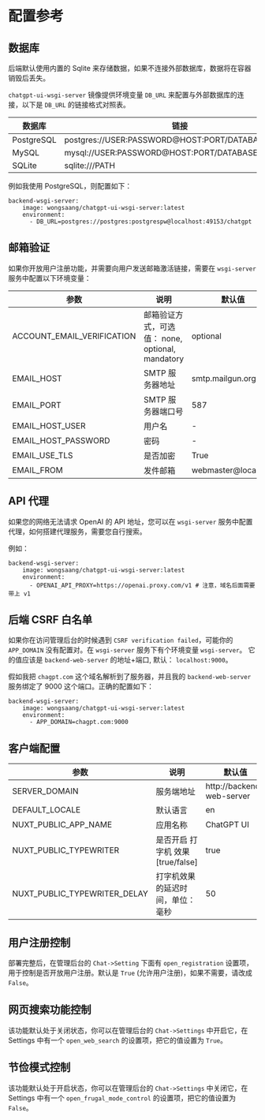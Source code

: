 # 配置参考

## 数据库

后端默认使用内置的 Sqlite 来存储数据，如果不连接外部数据库，数据将在容器销毁后丢失。

`chatgpt-ui-wsgi-server` 镜像提供环境变量 `DB_URL` 来配置与外部数据库的连接，以下是 `DB_URL` 的链接格式对照表。

| 数据库                | 链接                                             |
|----------------------|--------------------------------------------------|
| PostgreSQL           | postgres://USER:PASSWORD@HOST:PORT/DATABASE_NAME |
| MySQL                | mysql://USER:PASSWORD@HOST:PORT/DATABASE_NAME    |
| SQLite               | sqlite:///PATH                                   |

例如我使用 PostgreSQL，则配置如下：

```
backend-wsgi-server:
    image: wongsaang/chatgpt-ui-wsgi-server:latest
    environment:
      - DB_URL=postgres://postgres:postgrespw@localhost:49153/chatgpt
```

## 邮箱验证

如果你开放用户注册功能，并需要向用户发送邮箱激活链接，需要在 `wsgi-server` 服务中配置以下环境变量：

| 参数                  | 说明                                             | 默认值 |
|----------------------|--------------------------------------------------|-----|
| ACCOUNT_EMAIL_VERIFICATION | 邮箱验证方式，可选值： none, optional, mandatory | optional |
| EMAIL_HOST                 | SMTP 服务器地址    |  smtp.mailgun.org    |
| EMAIL_PORT                 | SMTP 服务器端口号  |   587       |
| EMAIL_HOST_USER            | 用户名             |    -         |
| EMAIL_HOST_PASSWORD        | 密码              |     -     |
| EMAIL_USE_TLS              | 是否加密           |   True       |
| EMAIL_FROM                 | 发件邮箱            |     webmaster@localhost  |

## API 代理

如果您的网络无法请求 OpenAI 的 API 地址，您可以在 `wsgi-server` 服务中配置代理，如何搭建代理服务，需要您自行搜索。

例如：

```
backend-wsgi-server:
    image: wongsaang/chatgpt-ui-wsgi-server:latest
    environment:
      - OPENAI_API_PROXY=https://openai.proxy.com/v1 # 注意，域名后面需要带上 v1
```

## 后端 CSRF 白名单

如果你在访问管理后台的时候遇到 `CSRF verification failed`，可能你的 `APP_DOMAIN` 没有配置对。在 `wsgi-server` 服务下有个环境变量 `wsgi-server`。 它的值应该是 `backend-web-server` 的地址+端口, 默认： `localhost:9000`。

假如我把 `chagpt.com` 这个域名解析到了服务器，并且我的 `backend-web-server` 服务绑定了 9000 这个端口。正确的配置如下：

```
backend-wsgi-server:
    image: wongsaang/chatgpt-ui-wsgi-server:latest
    environment:
      - APP_DOMAIN=chagpt.com:9000
```

## 客户端配置

| 参数                  | 说明                                      | 默认值                    |
|----------------------|-------------------------------------------|---------------------------|
| SERVER_DOMAIN                     | 服务端地址                    | http://backend-web-server |
| DEFAULT_LOCALE                    | 默认语言                      | en                        |
| NUXT_PUBLIC_APP_NAME              | 应用名称                      |  ChatGPT UI               |
| NUXT_PUBLIC_TYPEWRITER            | 是否开启 打字机 效果[true/false]|  true                    |
| NUXT_PUBLIC_TYPEWRITER_DELAY      | 打字机效果的延迟时间，单位：毫秒|  50                       |


## 用户注册控制

部署完整后，在管理后台的 `Chat->Setting` 下面有 `open_registration` 设置项，用于控制是否开放用户注册。默认是 `True` (允许用户注册)，如果不需要，请改成 `False`。

## 网页搜索功能控制

该功能默认处于关闭状态，你可以在管理后台的 `Chat->Settings` 中开启它，在 Settings 中有一个 `open_web_search` 的设置项，把它的值设置为 `True`。

## 节俭模式控制

该功能默认处于开启状态，你可以在管理后台的 `Chat->Settings` 中关闭它，在 Settings 中有一个 `open_frugal_mode_control` 的设置项，把它的值设置为 `False`。